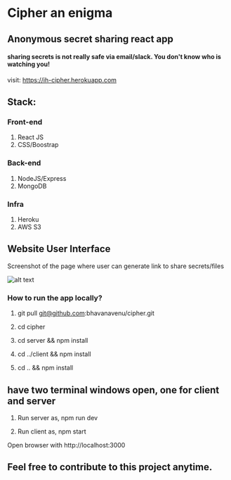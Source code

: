 # Cipher an enigma

## Anonymous secret sharing react app

#### sharing secrets is not really safe via email/slack. You don't know who is watching you!

visit: https://ih-cipher.herokuapp.com

## Stack:

### Front-end

1. React JS
2. CSS/Boostrap

### Back-end

1. NodeJS/Express
2. MongoDB

### Infra

1. Heroku
2. AWS S3

## Website User Interface

Screenshot of the page where user can generate link to share secrets/files

![alt text](https://github.com/bhavanavenu/cipher/blob/master/images/website-screen.png "Logo Title Text 1")

### How to run the app locally?

1. git pull git@github.com:bhavanavenu/cipher.git

2. cd cipher

3. cd server && npm install

4. cd ../client && npm install

5. cd .. && npm install

## have two terminal windows open, one for client and server

1. Run server as, npm run dev

2. Run client as, npm start

Open browser with http://localhost:3000

## Feel free to contribute to this project anytime.
